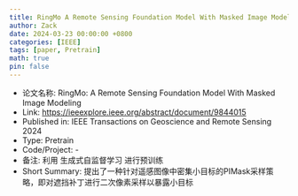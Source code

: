 ```yaml
---
title: RingMo A Remote Sensing Foundation Model With Masked Image Modeling 
author: Zack
date: 2024-03-23 00:00:00 +0800
categories: [IEEE]
tags: [paper, Pretrain]
math: true
pin: false
---
```

- 论文名称: RingMo: A Remote Sensing Foundation Model With Masked Image Modeling 
- Link: https://ieeexplore.ieee.org/abstract/document/9844015
- Published in: IEEE Transactions on Geoscience and Remote Sensing 2024
- Type: Pretrain
- Code/Project: -
- 备注: 利用 生成式自监督学习 进行预训练
- Short Summary: 提出了一种针对遥感图像中密集小目标的PIMask采样策略，即对遮挡补丁进行二次像素采样以暴露小目标

